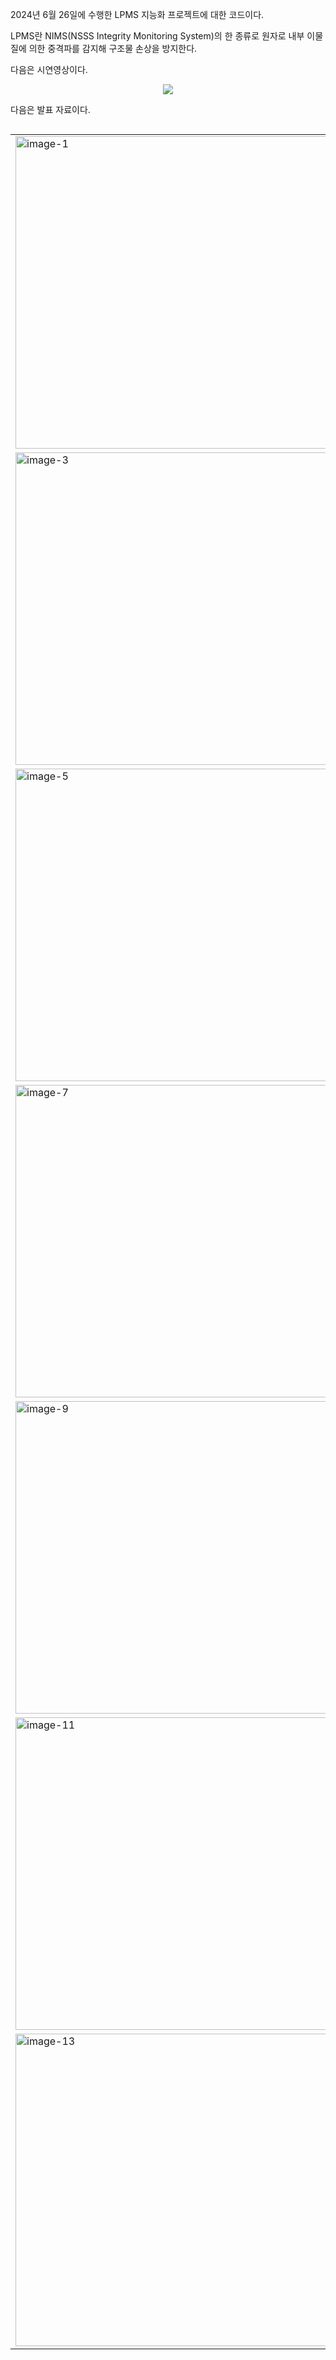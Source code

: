 2024년 6월 26일에 수행한 LPMS 지능화 프로젝트에 대한 코드이다.

LPMS란 NIMS(NSSS Integrity Monitoring System)의 한 종류로 원자로 내부 이물질에 의한 중격파를 감지해 구조물 손상을 방지한다.


다음은 시연영상이다.


<p align="center">
<img src="https://github.com/lhoju0158/LPMS/assets/172701989/1462bc1d-55a3-407f-8601-ea2ebf48effd">
</p>


다음은 발표 자료이다.


<div style="display: flex; justify-content: center;">
  <table style="border-collapse: collapse; border: none;">
    <tr>
      <td style="border: none;"><img src="https://github.com/lhoju0158/LPMS/assets/172701989/c0ab43cf-25d9-4550-861d-dd81bce9093c" alt="image-1" width="500"></td>
      <td style="border: none;"><img src="https://github.com/lhoju0158/LPMS/assets/172701989/65f78b25-6f41-47de-b501-7dcfc590bf81" alt="image-2" width="500"></td>
    </tr>
    <tr>
      <td style="border: none;"><img src="https://github.com/lhoju0158/LPMS/assets/172701989/055b4661-ed18-469b-8d7a-a02602fba3e7" alt="image-3" width="500"></td>
      <td style="border: none;"><img src="https://github.com/lhoju0158/LPMS/assets/172701989/ac1cbf90-25e3-4d61-ba75-77702d2f8c6e" alt="image-4" width="500"></td>
    </tr>
    <tr>
      <td style="border: none;"><img src="https://github.com/lhoju0158/LPMS/assets/172701989/9bfa64a9-0739-447c-8ec0-1e9e3d821f54" alt="image-5" width="500"></td>
      <td style="border: none;"><img src="https://github.com/lhoju0158/LPMS/assets/172701989/39be8d9f-d313-44cd-9d8c-1375f219b301" alt="image-6" width="500"></td>
    </tr>
    <tr>
      <td style="border: none;"><img src="https://github.com/lhoju0158/LPMS/assets/172701989/a3ad78a6-5dc5-46a9-8c89-15138d4ece7f" alt="image-7" width="500"></td>
      <td style="border: none;"><img src="https://github.com/lhoju0158/LPMS/assets/172701989/a36dbf63-1dfc-404f-aeee-feda59092e5c" alt="image-8" width="500"></td>
    </tr>
    <tr>
      <td style="border: none;"><img src="https://github.com/lhoju0158/LPMS/assets/172701989/d67bb2ca-1756-497d-8c66-dc15f2b0bd8e" alt="image-9" width="500"></td>
      <td style="border: none;"><img src="https://github.com/lhoju0158/LPMS/assets/172701989/873d317a-cf4a-4e92-bb0d-b98ec22e3fd2" alt="image-10" width="500"></td>
    </tr>
    <tr>
      <td style="border: none;"><img src="https://github.com/lhoju0158/LPMS/assets/172701989/1522ddc4-33fa-4dc1-8abd-df28d98ffef0" alt="image-11" width="500"></td>
      <td style="border: none;"><img src="https://github.com/lhoju0158/LPMS/assets/172701989/1d094c00-fe75-469a-a7d6-b02c97eeaca6" alt="image-12" width="500"></td>
    </tr>
    <tr>
      <td style="border: none;"><img src="https://github.com/lhoju0158/LPMS/assets/172701989/a3236cb7-e06b-45c2-acc2-8da7badc9b93" alt="image-13" width="500"></td>
      <td style="border: none;"><img src="https://github.com/lhoju0158/LPMS/assets/172701989/6083c954-439e-4c01-85d1-4efc12342f09" alt="image-14" width="500"></td>
    </tr>
  </table>
</div>
